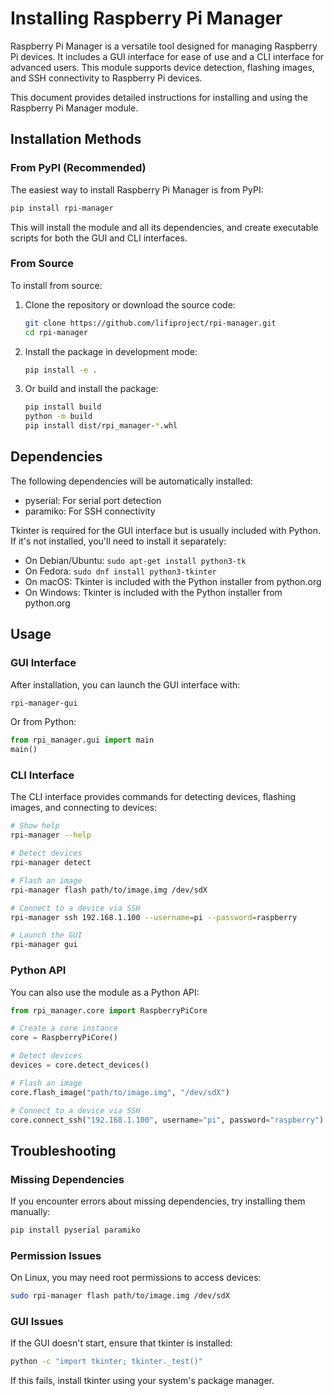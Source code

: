 # Installing Raspberry Pi Manager

Raspberry Pi Manager is a versatile tool designed for managing Raspberry Pi devices. It includes a GUI interface for ease of use and a CLI interface for advanced users. This module supports device detection, flashing images, and SSH connectivity to Raspberry Pi devices.

This document provides detailed instructions for installing and using the Raspberry Pi Manager module.

## Installation Methods

### From PyPI (Recommended)

The easiest way to install Raspberry Pi Manager is from PyPI:

```bash
pip install rpi-manager
```

This will install the module and all its dependencies, and create executable scripts for both the GUI and CLI interfaces.

### From Source

To install from source:

1. Clone the repository or download the source code:
   ```bash
   git clone https://github.com/lifiproject/rpi-manager.git
   cd rpi-manager
   ```

2. Install the package in development mode:
   ```bash
   pip install -e .
   ```

3. Or build and install the package:
   ```bash
   pip install build
   python -m build
   pip install dist/rpi_manager-*.whl
   ```

## Dependencies

The following dependencies will be automatically installed:

- pyserial: For serial port detection
- paramiko: For SSH connectivity

Tkinter is required for the GUI interface but is usually included with Python. If it's not installed, you'll need to install it separately:

- On Debian/Ubuntu: `sudo apt-get install python3-tk`
- On Fedora: `sudo dnf install python3-tkinter`
- On macOS: Tkinter is included with the Python installer from python.org
- On Windows: Tkinter is included with the Python installer from python.org

## Usage

### GUI Interface

After installation, you can launch the GUI interface with:

```bash
rpi-manager-gui
```

Or from Python:

```python
from rpi_manager.gui import main
main()
```

### CLI Interface

The CLI interface provides commands for detecting devices, flashing images, and connecting to devices:

```bash
# Show help
rpi-manager --help

# Detect devices
rpi-manager detect

# Flash an image
rpi-manager flash path/to/image.img /dev/sdX

# Connect to a device via SSH
rpi-manager ssh 192.168.1.100 --username=pi --password=raspberry

# Launch the GUI
rpi-manager gui
```

### Python API

You can also use the module as a Python API:

```python
from rpi_manager.core import RaspberryPiCore

# Create a core instance
core = RaspberryPiCore()

# Detect devices
devices = core.detect_devices()

# Flash an image
core.flash_image("path/to/image.img", "/dev/sdX")

# Connect to a device via SSH
core.connect_ssh("192.168.1.100", username="pi", password="raspberry")
```

## Troubleshooting

### Missing Dependencies

If you encounter errors about missing dependencies, try installing them manually:

```bash
pip install pyserial paramiko
```

### Permission Issues

On Linux, you may need root permissions to access devices:

```bash
sudo rpi-manager flash path/to/image.img /dev/sdX
```

### GUI Issues

If the GUI doesn't start, ensure that tkinter is installed:

```bash
python -c "import tkinter; tkinter._test()"
```

If this fails, install tkinter using your system's package manager.